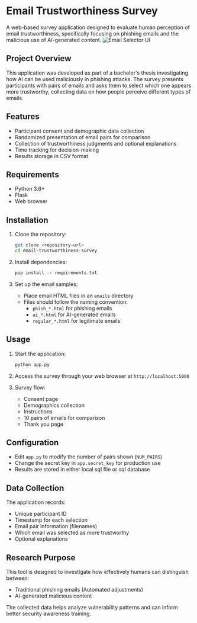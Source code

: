 # Email Trustworthiness Survey

A web-based survey application designed to evaluate human perception of email trustworthiness, specifically focusing on phishing emails and the malicious use of AI-generated content.
![Email Selector UI](email_selector.png)
## Project Overview

This application was developed as part of a bachelor's thesis investigating how AI can be used maliciously in phishing attacks. The survey presents participants with pairs of emails and asks them to select which one appears more trustworthy, collecting data on how people perceive different types of emails.

## Features

- Participant consent and demographic data collection
- Randomized presentation of email pairs for comparison
- Collection of trustworthiness judgments and optional explanations
- Time tracking for decision-making
- Results storage in CSV format

## Requirements

- Python 3.6+
- Flask
- Web browser

## Installation

1. Clone the repository:
   ```bash
   git clone <repository-url>
   cd email-trustworthiness-survey
   ```

2. Install dependencies:
   ```bash
   pip install -r requirements.txt
   ```

3. Set up the email samples:
   - Place email HTML files in an `emails` directory
   - Files should follow the naming convention:
     - `phish_*.html` for phishing emails
     - `ai_*.html` for AI-generated emails
     - `regular_*.html` for legitimate emails

## Usage

1. Start the application:
   ```bash
   python app.py
   ```

2. Access the survey through your web browser at `http://localhost:5000`

3. Survey flow:
   - Consent page
   - Demographics collection
   - Instructions
   - 10 pairs of emails for comparison
   - Thank you page

## Configuration

- Edit `app.py` to modify the number of pairs shown (`NUM_PAIRS`)
- Change the secret key in `app.secret_key` for production use
- Results are stored in either local sql file or sql database

## Data Collection

The application records:
- Unique participant ID
- Timestamp for each selection
- Email pair information (filenames)
- Which email was selected as more trustworthy
- Optional explanations

## Research Purpose

This tool is designed to investigate how effectively humans can distinguish between:
- Traditional phishing emails (Automated adjustments)
- AI-generated malicious content

The collected data helps analyze vulnerability patterns and can inform better security awareness training.
